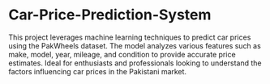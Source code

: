 # Car-Price-Prediction-System
This project leverages machine learning techniques to predict car prices using the PakWheels dataset. The model analyzes various features such as make, model, year, mileage, and condition to provide accurate price estimates. Ideal for enthusiasts and professionals looking to understand the factors influencing car prices in the Pakistani market.
